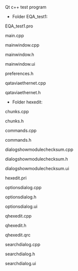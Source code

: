 Qt c++ test program

* Folder EQA_test1:

EQA_test1.pro

main.cpp

mainwindow.cpp

mainwindow.h

mainwindow.ui

preferences.h

qataviaethernet.cpp

qataviaethernet.h

* Folder hexedit:

chunks.cpp

chunks.h

commands.cpp

commands.h

dialogshowmodulechecksum.cpp

dialogshowmodulechecksum.h

dialogshowmodulechecksum.ui

hexedit.pri

optionsdialog.cpp

optionsdialog.h

optionsdialog.ui

qhexedit.cpp

qhexedit.h

qhexedit.qrc

searchdialog.cpp

searchdialog.h

searchdialog.ui

